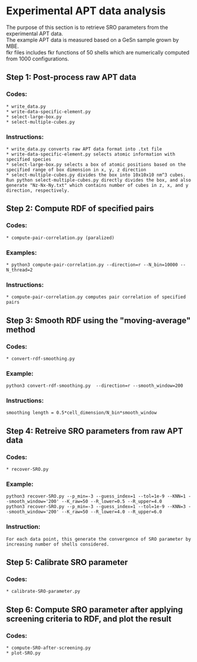 # Experimental APT data analysis
The purpose of this section is to retrieve SRO parameters from the experimental APT data. 
<br> The example APT data is measured based on a GeSn sample grown by MBE. 
<br> fkr files includes fkr functions of 50 shells which are numerically computed from 1000 configurations.

## Step 1: Post-process raw APT data

### Codes:
	* write_data.py 
	* write-data-specific-element.py
	* select-large-box.py
	* select-multiple-cubes.py

### Instructions:
	* write_data.py converts raw APT data format into .txt file
	* write-data-specific-element.py selects atomic information with specified species
	* select-large-box.py selects a box of atomic positions based on the specified range of box dimension in x, y, z direction
	* select-multiple-cubes.py divides the box into 10x10x10 nm^3 cubes. Run python select-multiple-cubes.py directly divides the box, and also generate "Nz-Nx-Ny.txt" which contains number of cubes in z, x, and y direction, respectively.

## Step 2: Compute RDF of specified pairs

### Codes:
	* compute-pair-correlation.py (paralized)

### Examples:
	* python3 compute-pair-correlation.py --direction=r --N_bin=10000 --N_thread=2

### Instructions:
	* compute-pair-correlation.py computes pair correlation of specified pairs

## Step 3: Smooth RDF using  the "moving-average" method

### Codes:
	* convert-rdf-smoothing.py

### Example:
	python3 convert-rdf-smoothing.py  --direction=r --smooth_window=200

### Instructions:
	smoothing length = 0.5*cell_dimension/N_bin*smooth_window

## Step 4: Retreive SRO parameters from raw APT data

### Codes:
	* recover-SRO.py

### Example:
	python3 recover-SRO.py --p_min=-3 --guess_index=1 --tol=1e-9 --KNN=1 --smooth_window='200' --K_raw=50 --R_lower=0.5 --R_upper=4.0
	python3 recover-SRO.py --p_min=-3 --guess_index=1 --tol=1e-9 --KNN=3 --smooth_window='200' --K_raw=50 --R_lower=4.0 --R_upper=6.0

### Instruction:
	For each data point, this generate the convergence of SRO parameter by increasing number of shells considered. 

## Step 5: Calibrate SRO parameter

### Codes:
	* calibrate-SRO-parameter.py

## Step 6: Compute SRO parameter after applying screening criteria to RDF, and plot the result

### Codes:
	* compute-SRO-after-screening.py
	* plot-SRO.py





